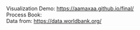 Visualization Demo: https://aamaxaa.github.io/final/ <br/>
Process Book: <br/>
Data from: https://data.worldbank.org/
